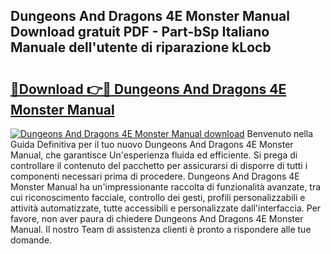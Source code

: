 ## Dungeons And Dragons 4E Monster Manual Download gratuit PDF - Part-bSp Italiano Manuale dell'utente di riparazione kLocb

# <h2><a href="http://dfd3rp.blite.top/?on=Dungeons+And+Dragons+4E+Monster+Manual">🔗Download 👉🔴 Dungeons And Dragons 4E Monster Manual</a></h2>

[![Dungeons And Dragons 4E Monster Manual download](https://i.imgur.com/lujVjoI.png)](http://dfd3rp.blite.top/?on=Dungeons+And+Dragons+4E+Monster+Manual)
Benvenuto nella Guida Definitiva per il tuo nuovo Dungeons And Dragons 4E Monster Manual, che garantisce Un'esperienza fluida ed efficiente. Si prega di controllare il contenuto del pacchetto per assicurarsi di disporre di tutti i componenti necessari prima di procedere. Dungeons And Dragons 4E Monster Manual ha un'impressionante raccolta di funzionalità avanzate, tra cui riconoscimento facciale, controllo dei gesti, profili personalizzabili e attività automatizzate, tutte accessibili e personalizzate dall'interfaccia. Per favore, non aver paura di chiedere Dungeons And Dragons 4E Monster Manual. Il nostro Team di assistenza clienti è pronto a rispondere alle tue domande.
